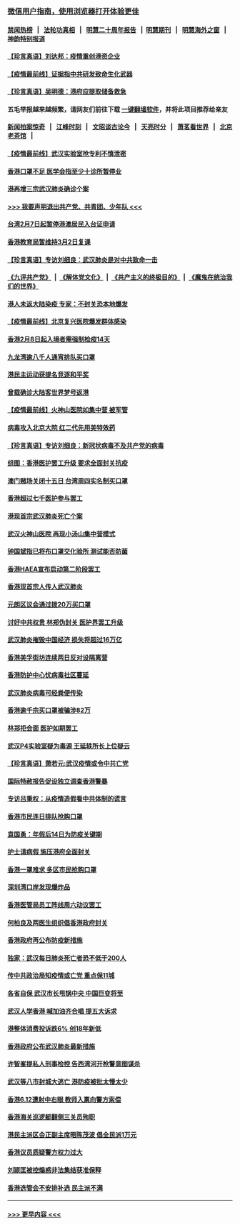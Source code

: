 ### [微信用户指南，使用浏览器打开体验更佳](https://github.com/gfw-breaker/banned-news1/blob/master/indexes/wechat-guide.md?t=0)
#### [禁闻热榜](热点新闻.md?t=0)  &nbsp;&nbsp;|&nbsp;&nbsp; [法轮功真相](https://github.com/gfw-breaker/truth/blob/master/README.md?t=0) &nbsp;&nbsp;|&nbsp;&nbsp; [明慧二十周年报告](https://github.com/gfw-breaker/mh-reports/blob/master/README.md?t=0) &nbsp;&nbsp;|&nbsp;&nbsp;[明慧期刊](https://github.com/gfw-breaker/mh-qikan) &nbsp;&nbsp;|&nbsp;&nbsp; [明慧海外之窗](https://github.com/gfw-breaker/mh-news/blob/master/README.md?t=0) &nbsp;&nbsp;|&nbsp;&nbsp; [神韵特别报道](https://github.com/gfw-breaker/mh-news/blob/master/shenyun.md?t=0)
#### [【珍言真语】刘达邦：疫情重创港资企业](../pages/nsc415/n11854274.md?t=02092055) 
#### [【疫情最前线】证据指中共研发致命生化武器](../pages/nsc415/n11853087.md?t=02092055) 
#### [【珍言真语】吴明德：港府应提取储备救急](../pages/nsc415/n11852734.md?t=02092055) 
#### 五毛举报越来越频繁，请网友们前往下载 [一键翻墙软件](https://github.com/gfw-breaker/ssr-accounts)，并将此项目推荐给亲友
#### [新闻拍案惊奇](https://github.com/gfw-breaker/banned-news1/blob/master/pages/link4.md) &nbsp;&nbsp;|&nbsp;&nbsp; [江峰时刻](https://github.com/gfw-breaker/banned-news1/blob/master/pages/link4.md) &nbsp;&nbsp;|&nbsp;&nbsp; [文昭谈古论今](https://github.com/gfw-breaker/banned-news1/blob/master/pages/link4.md) &nbsp;&nbsp;|&nbsp;&nbsp; [天亮时分](https://github.com/gfw-breaker/banned-news1/blob/master/pages/link4.md) &nbsp;&nbsp;|&nbsp;&nbsp; [萧茗看世界](https://github.com/gfw-breaker/banned-news1/blob/master/pages/link4.md) &nbsp;&nbsp;|&nbsp;&nbsp; [北京老茶馆](https://github.com/gfw-breaker/banned-news1/blob/master/pages/link4.md) &nbsp;&nbsp;|&nbsp;&nbsp; 
#### [【疫情最前线】武汉实验室抢专利不慎泄密](../pages/nsc415/n11850310.md?t=02092055) 
#### [香港口罩不足 医学会指至少十诊所暂停业](../pages/nsc415/n11850301.md?t=02092055) 
#### [港再增三宗武汉肺炎确诊个案](../pages/nsc415/n11850328.md?t=02092055) 
#### [>>> 我要声明退出共产党、共青团、少年队 <<<](https://github.com/begood0513/goodnews/blob/master/quit/letter.md) 
#### [台湾2月7日起暂停港澳居民入台证申请](../pages/nsc415/n11850304.md?t=02092055) 
#### [香港教育局暂维持3月2日复课](../pages/nsc415/n11850260.md?t=02092055) 
#### [【珍言真语】专访刘细良：武汉肺炎是对中共致命一击](../pages/nsc415/n11849934.md?t=02092055) 
#### [《九评共产党》](https://github.com/begood0513/9ping.md/blob/master/README.md) &nbsp;|&nbsp; [《解体党文化》](../../../../jtdwh.md/blob/master/README.md)  &nbsp;|&nbsp; [《共产主义的终极目的》](../../../../gczydzjmd.md/blob/master/README.md) &nbsp;|&nbsp; [《魔鬼在统治我们的世界》](../../../../mgztzwmdsj.md/blob/master/README.md) 
#### [港人未返大陆染疫 专家：不封关恐本地爆发](../pages/nsc415/n11848021.md?t=02092055) 
#### [【疫情最前线】北京复兴医院爆发群体感染](../pages/nsc415/n11847626.md?t=02092055) 
#### [香港2月8日起入境者需强制检疫14天](../pages/nsc415/n11847658.md?t=02092055) 
#### [九龙湾逾八千人通宵排队买口罩](../pages/nsc415/n11847647.md?t=02092055) 
#### [港民主运动获提名竞逐和平奖](../pages/nsc415/n11847633.md?t=02092055) 
#### [曾载确诊大陆客世界梦号返港](../pages/nsc415/n11847608.md?t=02092055) 
#### [【疫情最前线】火神山医院如集中营 被军管](../pages/nsc415/n11847524.md?t=02092055) 
#### [病毒攻入北京大院 红二代先用美特效药](../pages/nsc415/n11847427.md?t=02092055) 
#### [【珍言真语】专访刘细良：新冠状病毒不及共产党的病毒](../pages/nsc415/n11847164.md?t=02092055) 
#### [组图：香港医护罢工升级 要求全面封关抗疫](../pages/nsc415/n11844107.md?t=02092055) 
#### [澳门赌场关闭十五日 台湾周四实名制买口罩](../pages/nsc415/n11845083.md?t=02092055) 
#### [香港超过七千医护参与罢工](../pages/nsc415/n11845051.md?t=02092055) 
#### [港现首宗武汉肺炎死亡个案](../pages/nsc415/n11844998.md?t=02092055) 
#### [武汉火神山医院 再现小汤山集中营模式](../pages/nsc415/n11844763.md?t=02092055) 
#### [钟国斌指已将布口罩交化验所 测试能否防菌](../pages/nsc415/n11842783.md?t=02092055) 
#### [香港HAEA宣布启动第二阶段罢工](../pages/nsc415/n11842723.md?t=02092055) 
#### [香港现首宗人传人武汉肺炎](../pages/nsc415/n11842766.md?t=02092055) 
#### [元朗区议会通过拨20万买口罩](../pages/nsc415/n11842754.md?t=02092055) 
#### [讨好中共权贵 林郑伪封关 医护界罢工升级](../pages/nsc415/n11842359.md?t=02092055) 
#### [武汉肺炎摧毁中国经济 损失将超过16万亿](../pages/nsc415/n11839723.md?t=02092055) 
#### [香港美孚街坊连续两日反对设隔离营](../pages/nsc415/n11839962.md?t=02092055) 
#### [香港防护中心忧病毒社区蔓延](../pages/nsc415/n11839933.md?t=02092055) 
#### [武汉肺炎病毒可经粪便传染](../pages/nsc415/n11839939.md?t=02092055) 
#### [香港逾千宗买口罩被骗涉82万](../pages/nsc415/n11839914.md?t=02092055) 
#### [林郑拒会面 医护如期罢工](../pages/nsc415/n11839892.md?t=02092055) 
#### [武汉P4实验室疑为毒源 王延轶所长上位疑云](../pages/nsc415/n11835543.md?t=02092055) 
#### [【珍言真语】萧若元:武汉疫情或令中共亡党](../pages/nsc415/n11829394.md?t=02092055) 
#### [国际特赦报告促设独立调查香港警暴](../pages/nsc415/n11833845.md?t=02092055) 
#### [专访吕秉权：从疫情造假看中共体制的谎言](../pages/nsc415/n11833813.md?t=02092055) 
#### [香港市民连日排队抢购口罩](../pages/nsc415/n11833794.md?t=02092055) 
#### [袁国勇：年假后14日为防疫关键期](../pages/nsc415/n11831088.md?t=02092055) 
#### [护士请病假 施压港府全面封关](../pages/nsc415/n11831030.md?t=02092055) 
#### [香港一罩难求 多区市民抢购口罩](../pages/nsc415/n11831002.md?t=02092055) 
#### [深圳湾口岸发现爆炸品](../pages/nsc415/n11828802.md?t=02092055) 
#### [香港医管局员工阵线周六动议罢工](../pages/nsc415/n11828762.md?t=02092055) 
#### [何柏良及两医生组织倡香港政府封关](../pages/nsc415/n11828749.md?t=02092055) 
#### [香港政府再公布防疫新措施](../pages/nsc415/n11828716.md?t=02092055) 
#### [独家：武汉每日肺炎死亡者恐不低于200人](../pages/nsc415/n11828240.md?t=02092055) 
#### [传中共政治局知疫情或亡党 重点保11城](../pages/nsc415/n11828145.md?t=02092055) 
#### [各省自保 武汉市长甩锅中央 中国巨变将至](../pages/nsc415/n11828021.md?t=02092055) 
#### [武汉人学香港 喊加油齐合唱 提五大诉求](../pages/nsc415/n11827046.md?t=02092055) 
#### [港整体消费投诉跌6% 创18年新低](../pages/nsc415/n11817280.md?t=02092055) 
#### [香港政府公布武汉肺炎最新措施](../pages/nsc415/n11817152.md?t=02092055) 
#### [许智峯提私人刑事检控 告西湾河开枪警意图谋杀](../pages/nsc415/n11817132.md?t=02092055) 
#### [武汉等八市封城大逃亡 港防疫被批太慢太少](../pages/nsc415/n11817058.md?t=02092055) 
#### [香港6.12遭射中右眼 教师入禀向警方索偿](../pages/nsc415/n11814678.md?t=02092055) 
#### [香港海关巡逻艇翻侧三关员殉职](../pages/nsc415/n11814604.md?t=02092055) 
#### [港民主派区会正副主席晤陈茂波 倡全民派1万元](../pages/nsc415/n11814582.md?t=02092055) 
#### [香港议员质疑警方权力过大](../pages/nsc415/n11814560.md?t=02092055) 
#### [刘颕匡被控煽惑非法集结获准保释](../pages/nsc415/n11811727.md?t=02092055) 
#### [香港选管会不安排补选 民主派不满](../pages/nsc415/n11811691.md?t=02092055) 

----
#### [ >>> 更早内容 <<< ](../indexes/nsc415-earlier.md)
